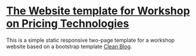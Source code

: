 # [The Website template for Workshop on Pricing Technologies](http://pritech2021.com/index.html)

This is a simple static responsive two-page template for a workshop website based on a bootstrap template [Clean Blog](https://startbootstrap.com/theme/clean-blog/).